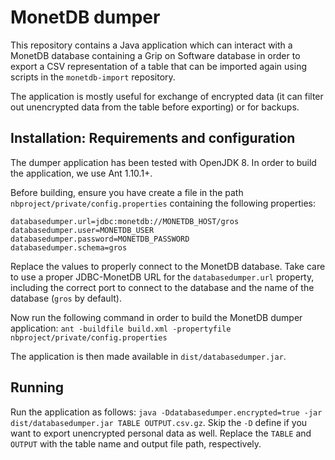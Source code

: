 # MonetDB dumper

This repository contains a Java application which can interact with a MonetDB
database containing a Grip on Software database in order to export a CSV 
representation of a table that can be imported again using scripts in the 
`monetdb-import` repository.

The application is mostly useful for exchange of encrypted data (it can filter 
out unencrypted data from the table before exporting) or for backups.

## Installation: Requirements and configuration

The dumper application has been tested with OpenJDK 8. In order to build the 
application, we use Ant 1.10.1+.

Before building, ensure you have create a file in the path 
`nbproject/private/config.properties` containing the following properties:

```
databasedumper.url=jdbc:monetdb://MONETDB_HOST/gros
databasedumper.user=MONETDB_USER
databasedumper.password=MONETDB_PASSWORD
databasedumper.schema=gros
```

Replace the values to properly connect to the MonetDB database. Take care to 
use a proper JDBC-MonetDB URL for the `databasedumper.url` property, including 
the correct port to connect to the database and the name of the database 
(`gros` by default).

Now run the following command in order to build the MonetDB dumper application: 
`ant -buildfile build.xml -propertyfile nbproject/private/config.properties`

The application is then made available in `dist/databasedumper.jar`.

## Running

Run the application as follows: `java -Ddatabasedumper.encrypted=true -jar 
dist/databasedumper.jar TABLE OUTPUT.csv.gz`. Skip the `-D` define if you want 
to export unencrypted personal data as well. Replace the `TABLE` and `OUTPUT` 
with the table name and output file path, respectively.
